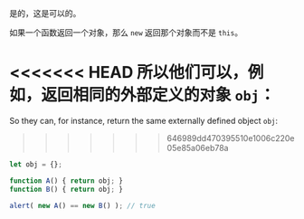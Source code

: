 是的，这是可以的。

如果一个函数返回一个对象，那么 `new` 返回那个对象而不是 `this`。

<<<<<<< HEAD
所以他们可以，例如，返回相同的外部定义的对象 `obj`：
=======
So they can, for instance, return the same externally defined object `obj`:
>>>>>>> 646989dd470395510e1006c220e05e85a06eb78a

```js run no-beautify
let obj = {};

function A() { return obj; }
function B() { return obj; }

alert( new A() == new B() ); // true
```
